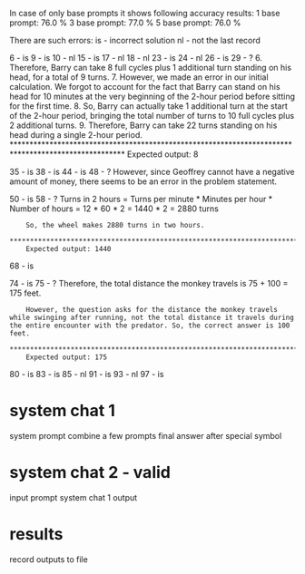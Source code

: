 In case of only base prompts it shows following accuracy results:
    1 base prompt:  76.0 %
    3 base prompt:  77.0 %
    5 base prompt:  76.0 %


There are such errors:
    is - incorrect solution
    nl - not the last record

6 - is
9 - is
10 - nl
15 - is
17 - nl
18 - nl
23 - is
24 - nl
26 - is
29 - ?
        6. Therefore, Barry can take 8 full cycles plus 1 additional turn standing on his head, for a total of 9 turns.
        7. However, we made an error in our initial calculation. We forgot to account for the fact that Barry can stand on his head for 10 minutes at the very beginning of the 2-hour period before sitting for the first time.
        8. So, Barry can actually take 1 additional turn at the start of the 2-hour period, bringing the total number of turns to 10 full cycles plus 2 additional turns.
        9. Therefore, Barry can take 22 turns standing on his head during a single 2-hour period.
        ****************************************************************************************************
        Expected output: 8

35 - is
38 - is
44 - is
48 - ?
        However, since Geoffrey cannot have a negative amount of money, there seems to be an error in the problem statement.

50 - is
58 - ?
        Turns in 2 hours = Turns per minute * Minutes per hour * Number of hours
                        = 12 * 60 * 2
                        = 1440 * 2
                        = 2880 turns

        So, the wheel makes 2880 turns in two hours.
        ****************************************************************************************************
        Expected output: 1440


68 - is

74 - is
75 - ? 
        Therefore, the total distance the monkey travels is 75 + 100 = 175 feet.

        However, the question asks for the distance the monkey travels while swinging after running, not the total distance it travels during the entire encounter with the predator. So, the correct answer is 100 feet.
        ****************************************************************************************************
        Expected output: 175


80 - is
83 - is
85 - nl
91 - is
93 - nl
97 - is


# system chat 1
system prompt
combine a few prompts 
final answer after special symbol

# system chat 2 - valid
input prompt
system chat 1 output

# results
record outputs to file
